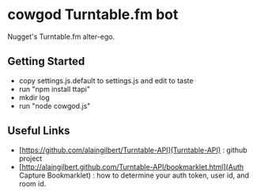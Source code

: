 cowgod Turntable.fm bot
=======================

Nugget's Turntable.fm alter-ego.

Getting Started
---------------

* copy settings.js.default to settings.js and edit to taste
* run "npm install ttapi"
* mkdir log
* run "node cowgod.js"


Useful Links
------------

* [https://github.com/alaingilbert/Turntable-API](Turntable-API) : github project
* [http://alaingilbert.github.com/Turntable-API/bookmarklet.html](Auth Capture Bookmarklet) : how to determine your auth token, user id, and room id.

